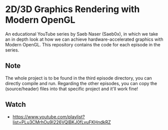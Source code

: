 # 2D/3D Graphics Rendering with Modern OpenGL
An educational YouTube series by Saeb Naser (Saeb0x), in which we take an in depth look at how we can achieve hardware-accelerated graphics with Modern OpenGL. This repository contains the code for each episode in the series.

## Note
The whole project is to be found in the third episode directory, you can directly compile and run. Regarding the other episodes, you can copy the (source/header) files into that specific project and it'll work fine!

## Watch 
- https://www.youtube.com/playlist?list=PLu3CMrhOu9I226VQlBKJ0fLvuFKHndkRZ
